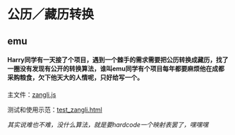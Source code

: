 # 公历／藏历转换 #

## emu ##
            
#### Harry同学有一天接了个项目，遇到一个棘手的需求需要把公历转换成藏历，找了一圈没有发现有公开的转换算法，谁叫emu同学有个项目每年都要麻烦他在成都采购粮食，欠下他天大的人情呢，只好给写一个。

主文件：[zangli.js](zangli.js)  

测试和使用示范：[test_zangli.html](test_zangli.html)

*其实说难也不难，没什么算法，就是要hardcode一个映射表罢了，嘿嘿嘿*